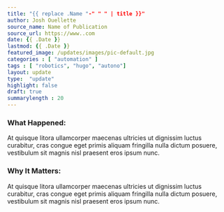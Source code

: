 ```yaml
---
title: "{{ replace .Name "-" " " | title }}"
author: Josh Ouellette
source_name: Name of Publication
source_url: https://www..com
date: {{ .Date }}
lastmod: {{ .Date }}
featured_image: /updates/images/pic-default.jpg
categories : [ "automation" ]
tags : [ "robotics", "hugo", "autono"]
layout: update
type:  "update"
highlight: false
draft: true
summarylength : 20
---
```


### What Happened:
At quisque litora ullamcorper maecenas ultricies ut dignissim luctus curabitur, cras congue eget primis aliquam fringilla nulla dictum posuere, vestibulum sit magnis nisl praesent eros ipsum nunc.

### Why It Matters:
At quisque litora ullamcorper maecenas ultricies ut dignissim luctus curabitur, cras congue eget primis aliquam fringilla nulla dictum posuere, vestibulum sit magnis nisl praesent eros ipsum nunc.
